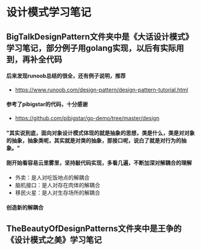 # 设计模式学习笔记
## BigTalkDesignPattern文件夹中是《大话设计模式》学习笔记，部分例子用golang实现，以后有实际用到，再补全代码
#### 后来发现runoob总结的很全，还有例子说明，推荐
- https://www.runoob.com/design-pattern/design-pattern-tutorial.html
#### 参考了pibigstar的代码，十分感谢
- https://github.com/pibigstar/go-demo/tree/master/design

#### "其实说到底，面向对象设计模式体现的就是抽象的思想，类是什么，类是对对象的抽象，抽象类呢，其实就是对类的抽象，那接口呢，说白了就是对行为的抽象。"
#### 刚开始看容易云里雾里，坚持敲代码实现，多看几遍，不断加深对解耦合的理解
- 外卖：是人对吃饭地点的解耦合 
- 脑机接口：是人对存在肉体的解耦合
- 移民火星：是人对生存场所的解耦合
#### 创造新的解耦合

## TheBeautyOfDesignPatterns文件夹中是王争的《设计模式之美》学习笔记